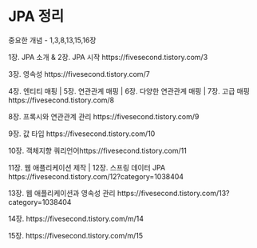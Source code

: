 <h1>JPA 정리</h1>
<p>중요한 개념 - 1,3,8,13,15,16장</p>
<p>1장. JPA 소개 & 2장. JPA 시작 https://fivesecond.tistory.com/3</p>
<p>3장. 영속성 https://fivesecond.tistory.com/7</p>
<p>4장. 엔티티 매핑 | 5장. 연관관계 매핑 | 6장. 다양한 연관관계 매핑 | 7장. 고급 매핑 https://fivesecond.tistory.com/8</p>
<p>8장. 프록시와 연관관계 관리 https://fivesecond.tistory.com/9</p>
<p>9장. 값 타입 https://fivesecond.tistory.com/10</p>
<p>10장. 객체지향 쿼리언어https://fivesecond.tistory.com/11</p>
<p>11장. 웹 애플리케이션 제작 | 12장. 스프링 데이터 JPA https://fivesecond.tistory.com/12?category=1038404</p>  
<p>13장. 웹 애플리케이션과 영속성 관리 https://fivesecond.tistory.com/13?category=1038404</p>
<p>14장. https://fivesecond.tistory.com/m/14</p>
<p>15장. https://fivesecond.tistory.com/m/15</p>
